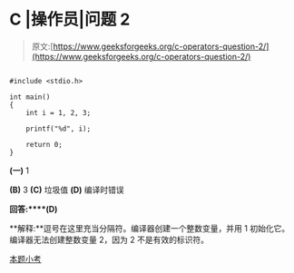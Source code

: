 # C |操作员|问题 2

> 原文:[https://www.geeksforgeeks.org/c-operators-question-2/](https://www.geeksforgeeks.org/c-operators-question-2/)

```

#include <stdio.h>

int main()
{
    int i = 1, 2, 3;

    printf("%d", i);

    return 0;
}

```

**(一)** 1

**(B)** 3
**(C)** 垃圾值
**(D)** 编译时错误

**回答:****(D)**

**解释:**逗号在这里充当分隔符。编译器创建一个整数变量，并用 1 初始化它。编译器无法创建整数变量 2，因为 2 不是有效的标识符。

[本题小考](https://www.geeksforgeeks.org/java-gq/operators-gq/)